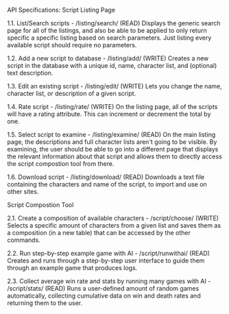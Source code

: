 API Specifications:
Script Listing Page

1.1. List/Search scripts - /listing/search/ (READ)
	Displays the generic search page for all of the listings, and also be able to be applied to only return specific a specific listing based on search parameters. Just listing every available script should require no parameters. 

1.2. Add a new script to database - /listing/add/ (WRITE)
  Creates a new script in the database with a unique id, name, character list, and (optional) text description. 

1.3. Edit an existing script - /listing/edit/ (WRITE)
  Lets you change the name, character list, or description of a given script.

1.4. Rate script - /listing/rate/ (WRITE)
  On the listing page, all of the scripts will have a rating attribute. This can increment or decrement the total by one. 

1.5. Select script to examine - /listing/examine/ (READ)
  On the main listing page, the descriptions and full character lists aren't going to be visible. By examining, the user should be able to go into a different page that displays the relevant information about that script and allows them to directly access the script compostion tool from there.

1.6. Download script - /listing/download/ (READ)
  Downloads a text file containing the characters and name of the script, to import and use on other sites.

Script Compostion Tool

2.1. Create a composition of available characters - /script/choose/ (WRITE)
  Selects a specific amount of characters from a given list and saves them as a composition (in a new table) that can be accessed by the other commands.

2.2. Run step-by-step example game with AI - /script/runwithai/ (READ)
  Creates and runs through a step-by-step user interface to guide them through an example game that produces logs.

2.3. Collect average win rate and stats by running many games with AI - /script/stats/ (READ)
  Runs a user-defined amount of random games automatically, collecting cumulative data on win and death rates and returning them to the user.
